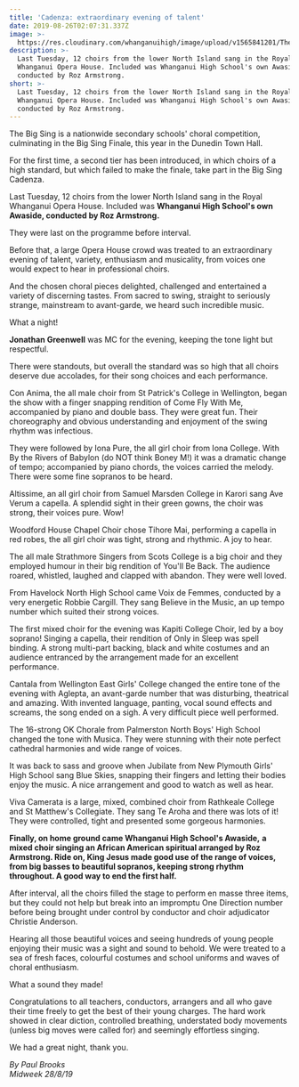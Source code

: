```yaml
---
title: 'Cadenza: extraordinary evening of talent'
date: 2019-08-26T02:07:31.337Z
image: >-
  https://res.cloudinary.com/whanganuihigh/image/upload/v1565841201/The_big_sing_opera_house_poster.jpg
description: >-
  Last Tuesday, 12 choirs from the lower North Island sang in the Royal
  Whanganui Opera House. Included was Whanganui High School's own Awaside,
  conducted by Roz Armstrong.
short: >-
  Last Tuesday, 12 choirs from the lower North Island sang in the Royal
  Whanganui Opera House. Included was Whanganui High School's own Awaside,
  conducted by Roz Armstrong.
---
```

The Big Sing is a nationwide secondary schools' choral competition, culminating in the Big Sing Finale, this year in the Dunedin Town Hall.


For the first time, a second tier has been introduced, in which choirs of a high standard, but which failed to make the finale, take part in the Big Sing Cadenza.


Last Tuesday, 12 choirs from the lower North Island sang in the Royal Whanganui Opera House. Included was **Whanganui High School's own Awaside, conducted by Roz Armstrong.**


They were last on the programme before interval.

Before that, a large Opera House crowd was treated to an extraordinary evening of talent, variety, enthusiasm and musicality, from voices one would expect to hear in professional choirs.


And the chosen choral pieces delighted, challenged and entertained a variety of discerning tastes.
From sacred to swing, straight to seriously strange, mainstream to avant-garde, we heard such incredible music.


What a night!

**Jonathan Greenwell** was MC for the evening, keeping the tone light but respectful.

There were standouts, but overall the standard was so high that all choirs deserve due accolades, for their song choices and each performance.

Con Anima, the all male choir from St Patrick's College in Wellington, began the show with a finger snapping rendition of Come Fly With Me, accompanied by piano and double bass. They were great fun. Their choreography and obvious understanding and enjoyment of the swing rhythm was infectious.

They were followed by Iona Pure, the all girl choir from Iona College. With By the Rivers of Babylon (do NOT think Boney M!) it was a dramatic change of tempo; accompanied by piano chords, the voices carried the melody. There were some fine sopranos to be heard.

Altissime, an all girl choir from Samuel Marsden College in Karori sang Ave Verum a capella. A splendid sight in their green gowns, the choir was strong, their voices pure. Wow!

Woodford House Chapel Choir chose Tihore Mai, performing a capella in red robes, the all girl choir was tight, strong and rhythmic. A joy to hear.

The all male Strathmore Singers from Scots College is a big choir and they employed humour in their big rendition of You'll Be Back. The audience roared, whistled, laughed and clapped with abandon. They were well loved.

From Havelock North High School came Voix de Femmes, conducted by a very energetic Robbie Cargill. They sang Believe in the Music, an up tempo number which suited their strong voices.

The first mixed choir for the evening was Kapiti College Choir, led by a boy soprano! Singing a capella, their rendition of Only in Sleep was spell binding. A strong multi-part backing, black and white costumes and an audience entranced by the arrangement made for an excellent performance.

Cantala from Wellington East Girls' College changed the entire tone of the evening with Aglepta, an avant-garde number that was disturbing, theatrical and amazing. With invented language, panting, vocal sound effects and screams, the song ended on a sigh. A very difficult piece well performed.

The 16-strong OK Chorale from Palmerston North Boys' High School changed the tone with Musica. They were stunning with their note perfect cathedral harmonies and wide range of voices.

It was back to sass and groove when Jubilate from New Plymouth Girls' High School sang Blue Skies, snapping their fingers and letting their bodies enjoy the music. A nice arrangement and good to watch as well as hear.

Viva Camerata is a large, mixed, combined choir from Rathkeale College and St Matthew's Collegiate. They sang Te Aroha and there was lots of it! They were controlled, tight and presented some gorgeous harmonies.

**Finally, on home ground came Whanganui High School's Awaside,** **a mixed choir singing an African American spiritual arranged by Roz Armstrong. Ride on, King Jesus made good use of the range of voices, from big basses to beautiful sopranos, keeping strong rhythm throughout. A good way to end the first half.**

After interval, all the choirs filled the stage to perform en masse three items, but they could not help but break into an impromptu One Direction number before being brought under control by conductor and choir adjudicator Christie Anderson.


Hearing all those beautiful voices and seeing hundreds of young people enjoying their music was a sight and sound to behold. We were treated to a sea of fresh faces, colourful costumes and school uniforms and waves of choral enthusiasm.


What a sound they made!

Congratulations to all teachers, conductors, arrangers and all who gave their time freely to get the best of their young charges. The hard work showed in clear diction, controlled breathing, understated body movements (unless big moves were called for) and seemingly effortless singing.


We had a great night, thank you.

_By Paul Brooks_\
_Midweek 28/8/19_

